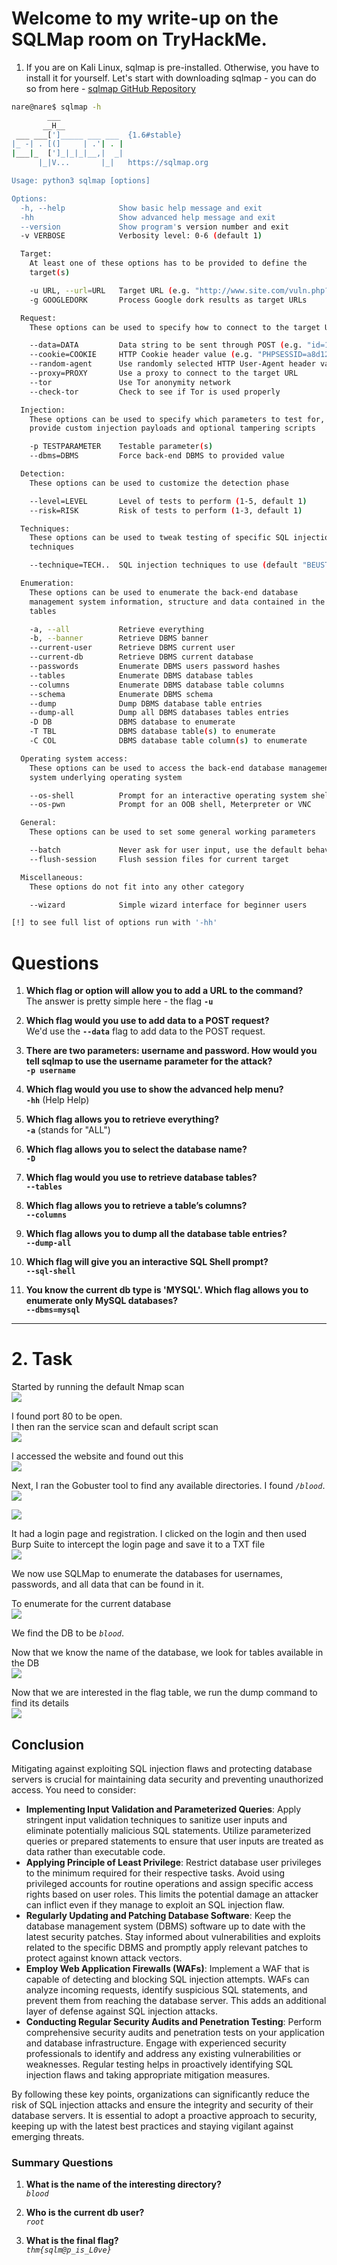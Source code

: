 # Welcome to my write-up on the SQLMap room on TryHackMe.

1. If you are on Kali Linux, sqlmap is pre-installed. Otherwise, you have to install it for yourself. Let's start with downloading sqlmap - you can do so from here - [sqlmap GitHub Repository](https://github.com/sqlmapproject/sqlmap)

```bash
nare@nare$ sqlmap -h
        ___
       __H__
 ___ ___[']_____ ___ ___  {1.6#stable}
|_ -| . [(]     | .'| . |
|___|_  [']_|_|_|__,|  _|
      |_|V...       |_|   https://sqlmap.org

Usage: python3 sqlmap [options]

Options:
  -h, --help            Show basic help message and exit
  -hh                   Show advanced help message and exit
  --version             Show program's version number and exit
  -v VERBOSE            Verbosity level: 0-6 (default 1)

  Target:
    At least one of these options has to be provided to define the
    target(s)

    -u URL, --url=URL   Target URL (e.g. "http://www.site.com/vuln.php?id=1")
    -g GOOGLEDORK       Process Google dork results as target URLs

  Request:
    These options can be used to specify how to connect to the target URL

    --data=DATA         Data string to be sent through POST (e.g. "id=1")
    --cookie=COOKIE     HTTP Cookie header value (e.g. "PHPSESSID=a8d127e..")
    --random-agent      Use randomly selected HTTP User-Agent header value
    --proxy=PROXY       Use a proxy to connect to the target URL
    --tor               Use Tor anonymity network
    --check-tor         Check to see if Tor is used properly

  Injection:
    These options can be used to specify which parameters to test for,
    provide custom injection payloads and optional tampering scripts

    -p TESTPARAMETER    Testable parameter(s)
    --dbms=DBMS         Force back-end DBMS to provided value

  Detection:
    These options can be used to customize the detection phase

    --level=LEVEL       Level of tests to perform (1-5, default 1)
    --risk=RISK         Risk of tests to perform (1-3, default 1)

  Techniques:
    These options can be used to tweak testing of specific SQL injection
    techniques

    --technique=TECH..  SQL injection techniques to use (default "BEUSTQ")

  Enumeration:
    These options can be used to enumerate the back-end database
    management system information, structure and data contained in the
    tables

    -a, --all           Retrieve everything
    -b, --banner        Retrieve DBMS banner
    --current-user      Retrieve DBMS current user
    --current-db        Retrieve DBMS current database
    --passwords         Enumerate DBMS users password hashes
    --tables            Enumerate DBMS database tables
    --columns           Enumerate DBMS database table columns
    --schema            Enumerate DBMS schema
    --dump              Dump DBMS database table entries
    --dump-all          Dump all DBMS databases tables entries
    -D DB               DBMS database to enumerate
    -T TBL              DBMS database table(s) to enumerate
    -C COL              DBMS database table column(s) to enumerate

  Operating system access:
    These options can be used to access the back-end database management
    system underlying operating system

    --os-shell          Prompt for an interactive operating system shell
    --os-pwn            Prompt for an OOB shell, Meterpreter or VNC

  General:
    These options can be used to set some general working parameters

    --batch             Never ask for user input, use the default behavior
    --flush-session     Flush session files for current target

  Miscellaneous:
    These options do not fit into any other category

    --wizard            Simple wizard interface for beginner users

[!] to see full list of options run with '-hh'
```

# Questions

1. **Which flag or option will allow you to add a URL to the command?**  
   The answer is pretty simple here - the flag **`-u`**

2. **Which flag would you use to add data to a POST request?**  
   We'd use the **`--data`** flag to add data to the POST request.

3. **There are two parameters: username and password. How would you tell sqlmap to use the username parameter for the attack?**  
   **`-p username`**

4. **Which flag would you use to show the advanced help menu?**  
   **`-hh`** (Help Help)

5. **Which flag allows you to retrieve everything?**  
   **`-a`** (stands for "ALL")

6. **Which flag allows you to select the database name?**  
   **`-D`**

7. **Which flag would you use to retrieve database tables?**  
   **`--tables`**

8. **Which flag allows you to retrieve a table’s columns?**  
   **`--columns`**

9. **Which flag allows you to dump all the database table entries?**  
   **`--dump-all`**

10. **Which flag will give you an interactive SQL Shell prompt?**  
    **`--sql-shell`**

11. **You know the current db type is 'MYSQL'. Which flag allows you to enumerate only MySQL databases?**  
    **`--dbms=mysql`**

---

# 2. Task

Started by running the default Nmap scan  
<img src="https://miro.medium.com/v2/resize:fit:720/format:webp/1*aKqJcjz-S4A2rfKKFLgi_g.png"/>

I found port 80 to be open.  
I then ran the service scan and default script scan  
<img src="https://miro.medium.com/v2/resize:fit:720/format:webp/1*44gR1pPCmHj0Z9TLOY4h1A.png"/>

I accessed the website and found out this  
<img src="https://miro.medium.com/v2/resize:fit:720/format:webp/1*hQD9yyJC1RBVoOYZxtIt_g.png"/>

Next, I ran the Gobuster tool to find any available directories. I found *`/blood`*.  
<img src="https://miro.medium.com/v2/resize:fit:720/format:webp/1*W_45-5tCkvPP_8DtvRaSug.png"/>

<img src="https://miro.medium.com/v2/resize:fit:720/format:webp/1*ajBjp9VfEGb-iKZn3d5mTQ.png"/>

It had a login page and registration. I clicked on the login and then used Burp Suite to intercept the login page and save it to a TXT file  
<img src="https://miro.medium.com/v2/resize:fit:720/format:webp/1*r0uh1MABWoLYj-lBzCXmTQ.png"/>

We now use SQLMap to enumerate the databases for usernames, passwords, and all data that can be found in it.

To enumerate for the current database  
<img src="https://miro.medium.com/v2/resize:fit:720/format:webp/1*EW05Ww5JElR-3ZSqIfWfvw.png"/>

We find the DB to be *`blood`*.

Now that we know the name of the database, we look for tables available in the DB  
<img src="https://miro.medium.com/v2/resize:fit:720/format:webp/1*4NDEQwAjMIyDVvbbvX_LrQ.png">

Now that we are interested in the flag table, we run the dump command to find its details  
<img src="https://miro.medium.com/v2/resize:fit:720/format:webp/1*rfHXnApJd0GdAmzasmdH4w.png">

## Conclusion

Mitigating against exploiting SQL injection flaws and protecting database servers is crucial for maintaining data security and preventing unauthorized access. You need to consider:

- **Implementing Input Validation and Parameterized Queries**: Apply stringent input validation techniques to sanitize user inputs and eliminate potentially malicious SQL statements. Utilize parameterized queries or prepared statements to ensure that user inputs are treated as data rather than executable code.
- **Applying Principle of Least Privilege**: Restrict database user privileges to the minimum required for their respective tasks. Avoid using privileged accounts for routine operations and assign specific access rights based on user roles. This limits the potential damage an attacker can inflict even if they manage to exploit an SQL injection flaw.
- **Regularly Updating and Patching Database Software**: Keep the database management system (DBMS) software up to date with the latest security patches. Stay informed about vulnerabilities and exploits related to the specific DBMS and promptly apply relevant patches to protect against known attack vectors.
- **Employ Web Application Firewalls (WAFs)**: Implement a WAF that is capable of detecting and blocking SQL injection attempts. WAFs can analyze incoming requests, identify suspicious SQL statements, and prevent them from reaching the database server. This adds an additional layer of defense against SQL injection attacks.
- **Conducting Regular Security Audits and Penetration Testing**: Perform comprehensive security audits and penetration tests on your application and database infrastructure. Engage with experienced security professionals to identify and address any existing vulnerabilities or weaknesses. Regular testing helps in proactively identifying SQL injection flaws and taking appropriate mitigation measures.

By following these key points, organizations can significantly reduce the risk of SQL injection attacks and ensure the integrity and security of their database servers. It is essential to adopt a proactive approach to security, keeping up with the latest best practices and staying vigilant against emerging threats.

### Summary Questions

1. **What is the name of the interesting directory?**  
   *`blood`*

2. **Who is the current db user?**  
   *`root`*

3. **What is the final flag?**  
   *`thm{sqlm@p_is_L0ve}`*
